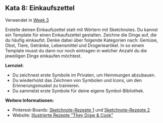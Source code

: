 ## Kata 8: Einkaufszettel

Verwendet in [Week 3](0410_Week_03.md)

Erstelle deinen Einkaufszettel statt mit Wörtern mit Sketchnotes. Du kannst ein Template für einen Einkaufszettel gestalten. Zeichne die Dinge auf, die du häufig einkaufst. Denke dabei über folgende Kategorien nach: Gemüse, Obst, Tiere, Getränke, Lebensmittel und Drogerieartikel. In so einem Template musst du dann nur noch eintragen in welcher Anzahl du die jeweiligen Dinge einkaufen möchtest. 

**Lernziel:**

- Du zeichnest erste Symbole im Privaten, um Hemmungen abzubauen.
- Du wiederholst das Zeichnen von Symbolen und Icons, um den Erinnerungsmuskel zu trainieren.
- Du sammelst erste Symbole für deine eigene Symbol-Bibliothek.

**Weitere Informationen:**

- Pinterest-Boards: [Sketchnote-Rezepte 1](https://www.pinterest.de/nadrosia/sketchipe-sketchnote-rezepte/) und [Sketchnote-Rezepte 2](https://www.pinterest.de/kuestenkonfetti/sketchnotes-rezepte/)
- Website: [Illustrierte Rezepte "They Draw & Cook"](https://www.theydrawandcook.com)